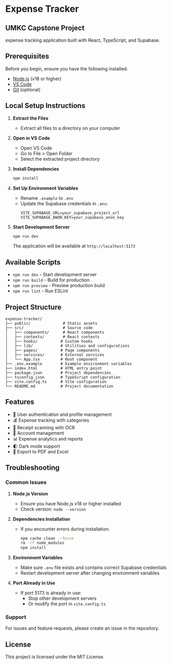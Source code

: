 # Expense Tracker

## UMKC Capstone Project
expense tracking application built with React, TypeScript, and Supabase.

## Prerequisites

Before you begin, ensure you have the following installed:

- [Node.js](https://nodejs.org/) (v18 or higher)
- [VS Code](https://code.visualstudio.com/)
- [Git](https://git-scm.com/) (optional)

## Local Setup Instructions

1. **Extract the Files**

   - Extract all files to a directory on your computer

2. **Open in VS Code**

   - Open VS Code
   - Go to File > Open Folder
   - Select the extracted project directory

3. **Install Dependencies**

   ```bash
   npm install
   ```

4. **Set Up Environment Variables**

   - Rename `.example` to `.env`
   - Update the Supabase credentials in `.env`:
     ```
     VITE_SUPABASE_URL=your_supabase_project_url
     VITE_SUPABASE_ANON_KEY=your_supabase_anon_key
     ```

5. **Start Development Server**
   ```bash
   npm run dev
   ```
   The application will be available at `http://localhost:5173`

## Available Scripts

- `npm run dev` - Start development server
- `npm run build` - Build for production
- `npm run preview` - Preview production build
- `npm run lint` - Run ESLint

## Project Structure

```
expense-tracker/
├── public/              # Static assets
├── src/                 # Source code
│   ├── components/      # React components
│   ├── contexts/        # React contexts
│   ├── hooks/          # Custom hooks
│   ├── lib/            # Utilities and configurations
│   ├── pages/          # Page components
│   ├── services/       # External services
│   └── App.tsx         # Root component
├── .env.example        # Example environment variables
├── index.html          # HTML entry point
├── package.json        # Project dependencies
├── tsconfig.json       # TypeScript configuration
├── vite.config.ts      # Vite configuration
└── README.md           # Project documentation
```

## Features

- 👤 User authentication and profile management
- 💰 Expense tracking with categories
- 📸 Receipt scanning with OCR
- 🏦 Account management
- 📊 Expense analytics and reports
- 🌓 Dark mode support
- 📑 Export to PDF and Excel

## Troubleshooting

### Common Issues

1. **Node.js Version**

   - Ensure you have Node.js v18 or higher installed
   - Check version: `node --version`

2. **Dependencies Installation**

   - If you encounter errors during installation:
     ```bash
     npm cache clean --force
     rm -rf node_modules
     npm install
     ```

3. **Environment Variables**

   - Make sure `.env` file exists and contains correct Supabase credentials
   - Restart development server after changing environment variables

4. **Port Already in Use**
   - If port 5173 is already in use:
     - Stop other development servers
     - Or modify the port in `vite.config.ts`

### Support

For issues and feature requests, please create an issue in the repository.

## License

This project is licensed under the MIT License.
